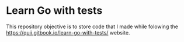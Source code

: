 # Learn Go with tests
This repository objective is to store code that I made while folowing the https://quii.gitbook.io/learn-go-with-tests/ website.
